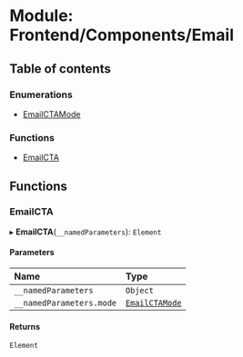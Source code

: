 # Module: Frontend/Components/Email

## Table of contents

### Enumerations

- [EmailCTAMode](../enums/Frontend_Components_Email.EmailCTAMode.md)

### Functions

- [EmailCTA](Frontend_Components_Email.md#emailcta)

## Functions

### EmailCTA

▸ **EmailCTA**(`__namedParameters`): `Element`

#### Parameters

| Name                     | Type                                                                 |
| :----------------------- | :------------------------------------------------------------------- |
| `__namedParameters`      | `Object`                                                             |
| `__namedParameters.mode` | [`EmailCTAMode`](../enums/Frontend_Components_Email.EmailCTAMode.md) |

#### Returns

`Element`
